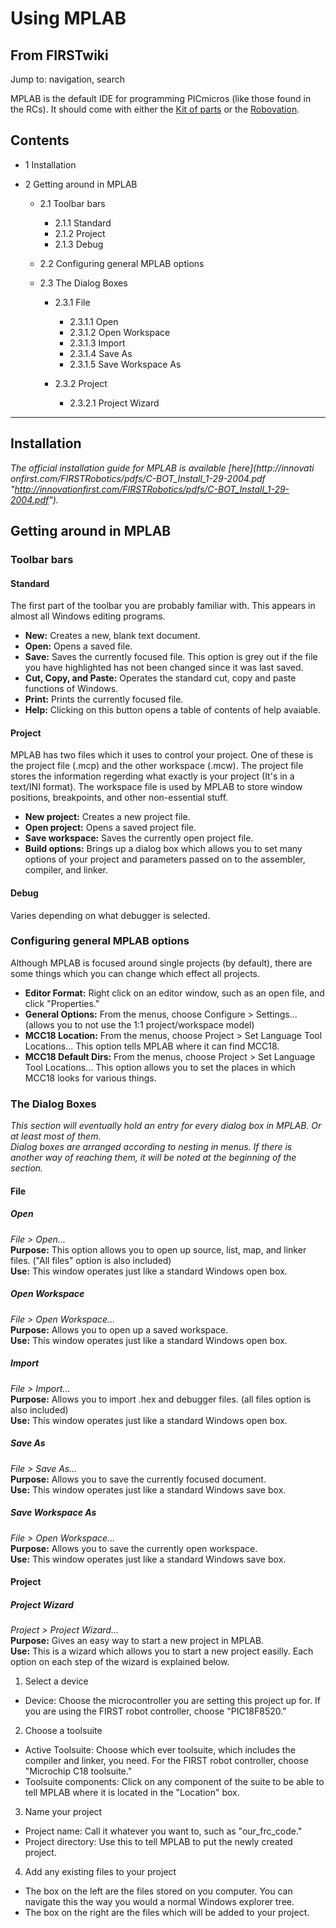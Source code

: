 # Using MPLAB

## From FIRSTwiki

Jump to: navigation, search

MPLAB is the default IDE for programming PICmicros (like those found in the RCs). It should come with either the [Kit of parts](Kit_of_parts "Kit of parts") or the [Robovation](robovation).

## Contents

- 1 Installation
- 2 Getting around in MPLAB

  - 2.1 Toolbar bars

    - 2.1.1 Standard
    - 2.1.2 Project
    - 2.1.3 Debug

  - 2.2 Configuring general MPLAB options
  - 2.3 The Dialog Boxes

    - 2.3.1 File

      - 2.3.1.1 Open
      - 2.3.1.2 Open Workspace
      - 2.3.1.3 Import
      - 2.3.1.4 Save As
      - 2.3.1.5 Save Workspace As

    - 2.3.2 Project

      - 2.3.2.1 Project Wizard

--------------------------------------------------------------------------------

## Installation

_The official installation guide for MPLAB is available [here](http://innovati
onfirst.com/FIRSTRobotics/pdfs/C-BOT_Install_1-29-2004.pdf "http://innovationfirst.com/FIRSTRobotics/pdfs/C-BOT_Install_1-29-2004.pdf")._

## Getting around in MPLAB

### Toolbar bars

#### Standard

The first part of the toolbar you are probably familiar with. This appears in almost all Windows editing programs.

- **New:** Creates a new, blank text document.
- **Open:** Opens a saved file.
- **Save:** Saves the currently focused file. This option is grey out if the file you have highlighted has not been changed since it was last saved.
- **Cut, Copy, and Paste:** Operates the standard cut, copy and paste functions of Windows.
- **Print:** Prints the currently focused file.
- **Help:** Clicking on this button opens a table of contents of help avaiable.

#### Project

MPLAB has two files which it uses to control your project. One of these is the project file (.mcp) and the other workspace (.mcw). The project file stores the information regerding what exactly is your project (It's in a text/INI format). The workspace file is used by MPLAB to store window positions, breakpoints, and other non-essential stuff.

- **New project:** Creates a new project file.
- **Open project:** Opens a saved project file.
- **Save workspace:** Saves the currently open project file.
- **Build options:** Brings up a dialog box which allows you to set many options of your project and parameters passed on to the assembler, compiler, and linker.

#### Debug

Varies depending on what debugger is selected.

### Configuring general MPLAB options

Although MPLAB is focused around single projects (by default), there are some things which you can change which effect all projects.

- **Editor Format:** Right click on an editor window, such as an open file, and click "Properties."
- **General Options:** From the menus, choose Configure > Settings... (allows you to not use the 1:1 project/workspace model)
- **MCC18 Location:** From the menus, choose Project > Set Language Tool Locations... This option tells MPLAB where it can find MCC18\.
- **MCC18 Default Dirs:** From the menus, choose Project > Set Language Tool Locations... This option allows you to set the places in which MCC18 looks for various things.

### The Dialog Boxes

_This section will eventually hold an entry for every dialog box in MPLAB. Or at least most of them._<br>
_Dialog boxes are arranged according to nesting in menus. If there is another way of reaching them, it will be noted at the beginning of the section._

#### File

##### Open

_File > Open..._<br>
**Purpose:** This option allows you to open up source, list, map, and linker files. ("All files" option is also included)<br>
**Use:** This window operates just like a standard Windows open box.

##### Open Workspace

_File > Open Workspace..._<br>
**Purpose:** Allows you to open up a saved workspace.<br>
**Use:** This window operates just like a standard Windows open box.

##### Import

_File > Import..._<br>
**Purpose:** Allows you to import .hex and debugger files. (all files option is also included)<br>
**Use:** This window operates just like a standard Windows open box.

##### Save As

_File > Save As..._<br>
**Purpose:** Allows you to save the currently focused document.<br>
**Use:** This window operates just like a standard Windows save box.

##### Save Workspace As

_File > Open Workspace..._<br>
**Purpose:** Allows you to save the currently open workspace.<br>
**Use:** This window operates just like a standard Windows save box.

#### Project

##### Project Wizard

_Project > Project Wizard..._<br>
**Purpose:** Gives an easy way to start a new project in MPLAB.<br>
**Use:** This is a wizard which allows you to start a new project easilly. Each option on each step of the wizard is explained below.

1. Select a device 

  - Device: Choose the microcontroller you are setting this project up for. If you are using the FIRST robot controller, choose "PIC18F8520."

2. Choose a toolsuite 

  - Active Toolsuite: Choose which ever toolsuite, which includes the compiler and linker, you need. For the FIRST robot controller, choose "Microchip C18 toolsuite."
  - Toolsuite components: Click on any component of the suite to be able to tell MPLAB where it is located in the "Location" box.

3. Name your project 

  - Project name: Call it whatever you want to, such as "our_frc_code."
  - Project directory: Use this to tell MPLAB to put the newly created project.

4. Add any existing files to your project 

  - The box on the left are the files stored on you computer. You can navigate this the way you would a normal Windows explorer tree.
  - The box on the right are the files which will be added to your project.
